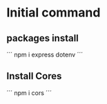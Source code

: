 # Initial command

## packages install
´´´
npm i express dotenv
´´´
## Install Cores
´´´
npm i cors
´´´